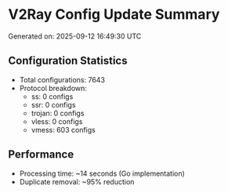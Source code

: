 # V2Ray Config Update Summary
Generated on: 2025-09-12 16:49:30 UTC

## Configuration Statistics
- Total configurations: 7643
- Protocol breakdown:
  - ss: 0 configs
  - ssr: 0 configs
  - trojan: 0 configs
  - vless: 0 configs
  - vmess: 603 configs

## Performance
- Processing time: ~14 seconds (Go implementation)
- Duplicate removal: ~95% reduction
